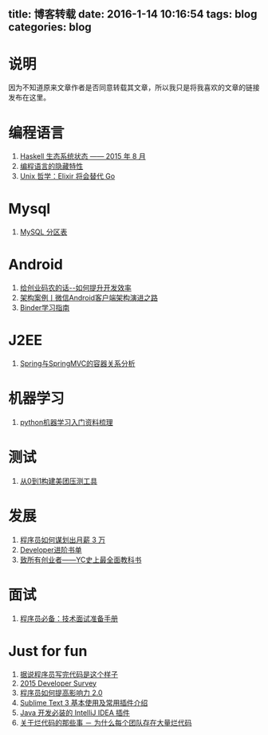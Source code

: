 title: 博客转载
date: 2016-1-14 10:16:54
tags: blog
categories: blog
---
# 说明
因为不知道原来文章作者是否同意转载其文章，所以我只是将我喜欢的文章的链接发布在这里。

# 编程语言
1. [Haskell 生态系统状态 —— 2015 年 8 月](http://www.oschina.net/translate/state-of-the-haskell-ecosystem-august-2015)
2. [编程语言的隐藏特性](http://colobu.com/2015/08/24/Hidden-Features-of-Programming-Languages/?hmsr=toutiao.io&utm_medium=toutiao.io&utm_source=toutiao.io)
3. [Unix 哲学：Elixir 将会替代 Go](http://blog.jobbole.com/89462/?hmsr=toutiao.io&utm_medium=toutiao.io&utm_source=toutiao.io)

# Mysql
1. [MySQL 分区表](http://my.oschina.net/jasonultimate/blog/548745?fromerr=dt8H4dHc)

# Android
1. [给创业码农的话--如何提升开发效率](http://mp.weixin.qq.com/s?__biz=MzAwNDY1ODY2OQ==&amp;mid=400785752&amp;idx=1&amp;sn=e1c166e7fad0892811c9ca9bca6d1540&amp;3rd=MzA3MDU4NTYzMw==&amp;scene=6#rd&utm_source=tuicool&utm_medium=referral)
2. [架构案例丨微信Android客户端架构演进之路](http://mp.weixin.qq.com/s?__biz=MjM5MDE0Mjc4MA==&mid=402023042&idx=1&sn=0c64c9db380410e58c097ee65708ff11&scene=0#wechat_redirect)
3. [Binder学习指南](http://weishu.me/2016/01/12/binder-index-for-newer/)

# J2EE
1. [Spring与SpringMVC的容器关系分析](http://www.yangchangming.com/blog/show/64?hmsr=toutiao.io&utm_medium=toutiao.io&utm_source=toutiao.io)

# 机器学习
1. [python机器学习入门资料梳理](http://michaelxiang.me/2015/12/16/python-machine-learning-list/?hmsr=toutiao.io&utm_medium=toutiao.io&utm_source=toutiao.io)
# 测试
1. [从0到1构建美团压测工具](http://tech.meituan.com/loading_test.html?hmsr=toutiao.io&utm_medium=toutiao.io&utm_source=toutiao.io)

# 发展
1. [程序员如何谋划出月薪 3 万](http://www.oschina.net/news/69597/how-to-plan-30000-salary?hmsr=toutiao.io&utm_medium=toutiao.io&utm_source=toutiao.io)
2. [Developer进阶书单](http://phodal.github.io/booktree/?hmsr=toutiao.io&utm_medium=toutiao.io&utm_source=toutiao.io)
3. [致所有创业者——YC史上最全面教科书](http://mp.weixin.qq.com/s?__biz=MjM5NTAyODE0MQ==&mid=402269095&idx=1&sn=e6c3ed6f3e4a5fc7ec4246a733493784&scene=0#wechat_redirect)


# 面试
1. [程序员必备：技术面试准备手册](http://blog.jobbole.com/90256/?hmsr=toutiao.io&utm_medium=toutiao.io&utm_source=toutiao.io)

# Just for fun
1. [据说程序员写完代码是这个样子](http://webres.wang/coder-state-in-different-time/?hmsr=toutiao.io&utm_medium=toutiao.io&utm_source=toutiao.io)
2. [2015 Developer Survey](http://stackoverflow.com/research/developer-survey-2015#tech)
3. [程序员如何提高影响力 2.0](http://mp.weixin.qq.com/s?__biz=MjM5Mjg4NDMwMA==&mid=403616804&idx=1&sn=e10f81cc6f95899ed9d01c60e4f44c88#rd)
4. [Sublime Text 3 基本使用及常用插件介绍](http://qiudeqing.com/tools/2015/05/31/sublime-text-3.html?hmsr=toutiao.io&utm_medium=toutiao.io&utm_source=toutiao.io)
5. [Java 开发必装的 IntelliJ IDEA 插件](http://www.oschina.net/news/69858/java-developer-need-intellij-idea-plugin)
6. [关于烂代码的那些事 － 为什么每个团队存在大量烂代码](http://mp.weixin.qq.com/s?__biz=MzAwMDU1MTE1OQ==&mid=403520625&idx=1&sn=c59f3944760a055ee7b6d1dda4431e0a&scene=0#wechat_redirect)
